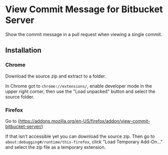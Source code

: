 # View Commit Message for Bitbucket Server

Show the commit message in a pull request when viewing a single commit.

## Installation

### Chrome

Download the source zip and extract to a folder.

In Chrome got to `chrome://extensions/`, enable developer mode in the upper right corner, then use the "Load unpacked" button and select the source folder.

### Firefox

Go to (https://addons.mozilla.org/en-US/firefox/addon/view-commit-bitbucket-server/)

If that isn't accessible yet you can download the source zip.
Then go to `about:debugging#/runtime/this-firefox`, click "Load Temporary Add-On..."
and select the zip file as a temporary extension.
